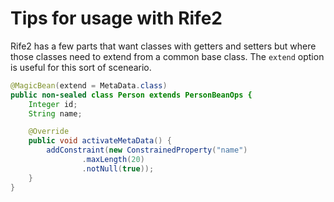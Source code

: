 # Tips for usage with Rife2

Rife2 has a few parts that want classes with getters and setters but where those classes need to extend from
a common base class. The `extend` option is useful for this sort of sceneario.

```java
@MagicBean(extend = MetaData.class)
public non-sealed class Person extends PersonBeanOps {
    Integer id;
    String name;

    @Override
    public void activateMetaData() {
        addConstraint(new ConstrainedProperty("name")
                .maxLength(20)
                .notNull(true));
    }
}
```